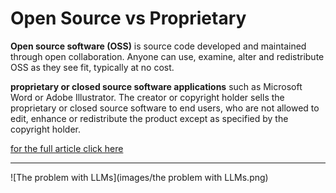 # Open Source vs Proprietary

**Open source software (OSS)** is source code developed and maintained through open collaboration. Anyone can use, examine, alter and redistribute OSS as they see fit, typically at no cost.

**proprietary or closed source software applications** such as Microsoft Word or Adobe Illustrator. The creator or copyright holder sells the proprietary or closed source software to end users, who are not allowed to edit, enhance or redistribute the product except as specified by the copyright holder.

[for the full article click here](https://www.ibm.com/think/topics/open-source#:~:text=With%20open%20source%2C%20the%20IP,subscription%20or%20proprietary%20license%20fee.)

---

![The problem with LLMs](images/the problem with LLMs.png)
